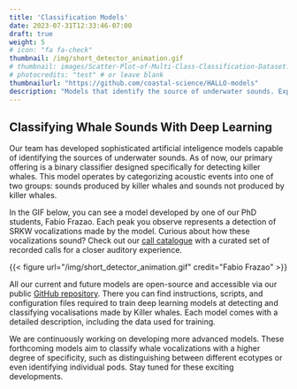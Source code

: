 ```yaml
---
title: 'Classification Models'
date: 2023-07-31T12:33:46-07:00
draft: true
weight: 5
# icon: "fa fa-check"
thumbnail: /img/short_detector_animation.gif
# thumbnail: images/Scatter-Plot-of-Multi-Class-Classification-Dataset.webp
# photocredits: "test" # or leave blank
thumbnailurl: "https://github.com/coastal-science/HALLO-models"
description: "Models that identify the source of underwater sounds. Explore our diverse models designed to discern underwater sounds from marine mammals."
---
```


## Classifying Whale Sounds With Deep Learning

Our team has developed sophisticated artificial inteligence models capable of identifying the sources of underwater sounds. As of now, our primary offering is a binary classifier designed specifically for detecting killer whales. This model operates by categorizing acoustic events into one of two groups: sounds produced by killer whales and sounds not produced by killer whales.

In the GIF below, you can see a model developed by one of our PhD students, Fabio Frazao. Each peak you observe represents a detection of SRKW vocalizations made by the model. Curious about how these vocalizations sound? Check out our [call catalogue](/applications/call-catalogue) with a curated set of recorded calls for a closer auditory experience.

{{< figure url="/img/short_detector_animation.gif" credit="Fabio Frazao" >}}

All our current and future models are open-source and accessible via our public [GitHub repository](https://github.com/coastal-science/HALLO-models). There you can find instructions, scripts, and configuration files required to train deep learning models at detecting and classifying vocalisations made by Killer whales. Each model comes with a detailed description, including the data used for training.

We are continuously working on developing more advanced models. These forthcoming models aim to classify whale vocalizations with a higher degree of specificity, such as distinguishing between different ecotypes or even identifying individual pods. Stay tuned for these exciting developments.

